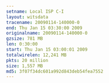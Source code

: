 ```yaml
---
setname: Local ISP C-I
layout: witsdata
tracename: 20090114-140000-0
end: Thu Jan 15 03:30:00 2009
originalname: 20090114-140000-0
gzsize: 781 MB
len: 0:30:00
start: Thu Jan 15 03:00:01 2009
totalwirelen: 12,241 MB
pkts: 20 million
size: 1,557 MB
md5: 3f07f34dc601a992d843deb54fea7552
---
```

